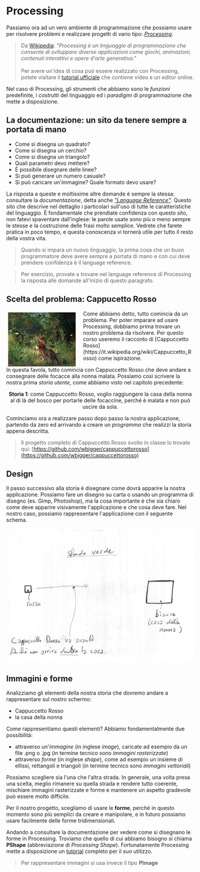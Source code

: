 # Processing

Passiamo ora ad un vero ambiente di programmazione che possiamo usare per risolvere problemi e realizzare progetti di vario tipo: [_Processing_](https://processing.org/).

> Da [Wikipedia](https://it.wikipedia.org/wiki/Processing): _"Processing è un linguaggio di programmazione che consente di sviluppare diverse applicazioni come giochi, animazioni, contenuti interattivi e opere d'arte generativa."_<br><br>
Per avere un'idea di cosa può essere realizzato con Processing, potete visitare il [tutorial ufficiale](http://hello.processing.org/editor/) che contiene video e un editor online.

Nel caso di Processing, gli strumenti che abbiamo sono le _funzioni_ predefinite, i _costrutti_ del linguaggio ed i _paradigmi_ di programmazione che mette a disposizione.

## La documentazione: un sito da tenere sempre a portata di mano
- Come si disegna un quadrato?
- Come si disegna un cerchio?
- Come si disegna un triangolo?
- Quali parametri devo mettere?
- È possibile disegnare delle linee?
- Si può generare un numero casuale?
- Si può caricare un'immagine? Quale formato devo usare?

La risposta a queste e moltissime altre domande è sempre la stessa: consultare la _documentazione_, detta anche [_"Language Reference"_](https://processing.org/reference/). Questo sito che descrive nel dettaglio i particolari sull'uso di tutte le caratteristiche del linguaggio. È fondamentale che prendiate confidenza con questo sito, non fatevi spaventare dall'inglese: le parole usate sono più o meno sempre le stesse e la costruzione delle frasi molto semplice. Vedrete che farete pratica in poco tempo, e questa conoscenza vi tornerà utile per tutto il resto della vostra vita.

> Quando si impara un nuovo linguaggio, la prima cosa che un buon programmatore deve avere sempre a portata di mano e con cui deve prendere confidenza è il language reference.

> Per esercizio, provate a trovare nel language reference di Processing la risposta alle domande all'inizio di questo paragrafo.


## Scelta del problema: Cappucetto Rosso
<style>
.left_side {
  float:left;
  margin:5px 20px 0px 5px;
}
p.clear {
  clear: both;  
}
</style>

<a href="https://it.wikipedia.org/wiki/Cappuccetto_Rosso#/media/File:Carl_Larsson_-_Little_Red_Riding_Hood_1881.jpg">
<img class="left_side" title="Cappuccetto Rosso e il lupo in un dipinto di Carl Larsson (1881)." alt="cappuccetto-rosso" src="assets/01-pr-cappuccetto.jpg">
</a>
Come abbiamo detto, tutto comincia da un problema. Per poter imparare ad usare Processing, dobbiamo prima trovare un nostro problema da risolvere. Per questo corso useremo il racconto di [Cappuccetto Rosso](https://it.wikipedia.org/wiki/Cappuccetto_Rosso) come ispirazione.

In questa favola, tutto comincia con Cappuccetto Rosso che deve andare a consegnare delle focacce alla nonna malata. Possiamo così scrivere la nostra prima _storia utente_, come abbiamo visto nel capitolo precedente:

<p class="clear"></p>
<p align="center">
<strong>Storia 1</strong>: come Cappuccetto Rosso, voglio raggiungere la casa della nonna al di là del bosco per portarle delle focaccine, perché è malata e non può uscire da sola.
</p>

Cominciamo ora a realizzare passo dopo passo la nostra applicazione, partendo da zero ed arrivando a creare un _programma_ che realizzi la storia appena descritta.

> Il progetto completo di Cappuccetto Rosso svolto in classe lo trovate qui: [https://github.com/wbigger/cappuccettorosso](https://github.com/wbigger/cappuccettorosso)

## Design
Il passo successivo alla storia è disegnare come dovrà apparire la nostra applicazione. Possiamo fare un disegno su carta o usando un programma di disegno (es. Gimp, Photoshop), ma la cosa importante è che sia chiaro come deve apparire visivamente l'applicazione e che cosa deve fare. Nel nostro caso, possiamo rappresentare l'applicazione con il seguente schema.

</style>
<p align=center>
<img class="center" alt="design" src="assets/pr-design.png">
</p>


## Immagini e forme
Analizziamo gli elementi della nostra storia che dovremo andare a rappresentare sul nostro schermo:
- Cappuccetto Rosso
- la casa della nonna

Come rappresentiamo questi elementi? Abbiamo fondamentalmente due possibilità:
- attraverso un'_immagine_ (in inglese _image_), caricate ad esempio da un file .png o .jpg (in termine tecnico sono _immagini rasterizzate_)
- attraverso _forme_ (in inglese _shape_), come ad esempio un insieme di ellissi, rettangoli e triangoli (in termine tecnico sono _immagini vettoriali_)

Possiamo scegliere sia l'una che l'altra strada. In generale, una volta presa una scelta, meglio rimanere su quella strada e rendere tutto coerente, mischiare immagini rasterizzate e forme e mantenere un aspetto gradevole può essere molto difficile.

Per il nostro progetto, scegliamo di usare le **forme**, perché in questo momento sono più semplici da creare e manipolare, e in futuro possiamo usare facilmente delle forme tridimensionali.

Andando a consultare la documentazione per vedere come si disegnano le forme in Processing. Troviamo che quello di cui abbiamo bisogno si chiama **PShape** (abbreviazione di _Processing Shape_). Fortunatamente Processing mette a disposizione un [tutorial](https://processing.org/tutorials/pshape/) completo per il suo utilizzo.

> Per rappresentare immagini si usa invece il tipo **PImage**
